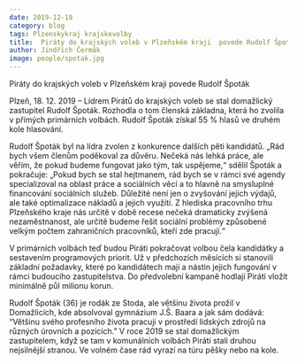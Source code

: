 ```yaml
---
date: 2019-12-18
category: blog
tags: Plzenskykraj krajskevolby 
title:  Piráty do krajských voleb v Plzeňském kraji  povede Rudolf Špoták
author: Jindřich Čermák
image: people/spotak.jpg
---
```


Piráty do krajských voleb v Plzeňském kraji  povede Rudolf Špoták

Plzeň, 18. 12. 2019 – Lídrem Pirátů do krajských voleb se stal domažlický zastupitel Rudolf Špoták. Rozhodla o tom členská základna, která ho zvolila v přímých primárních volbách. Rudolf Špoták získal 55 % hlasů ve druhém kole hlasování.

Rudolf Špoták byl na lídra zvolen z konkurence dalších pěti kandidátů. „Rád bych všem členům poděkoval za důvěru. Nečeká nás lehká práce, ale věřím, že pokud budeme fungovat jako tým, tak uspějeme,“ sdělil Špoták a pokračuje: „Pokud bych se stal hejtmanem, rád bych se v rámci své agendy specializoval na oblast práce a sociálních věcí a to hlavně na smysluplné financování sociálních služeb. Důležité není jen o zvyšování jejich výdajů, ale také optimalizace nákladů a jejich využití. Z hlediska pracovního trhu Plzeňského kraje nás určitě v době recese nečeká dramaticky zvýšená nezaměstnanost, ale určitě budeme řešit sociální problémy způsobené velkým počtem zahraničních pracovníků, kteří zde pracují.“

V primárních volbách teď budou Piráti pokračovat volbou čela kandidátky a sestavením programových priorit. Už v předchozích měsících si stanovili základní požadavky, které po kandidátech mají a nástin jejich fungování v rámci budoucího zastupitelstva. Do předvolební kampaně hodlají Piráti vložit minimálně půl milionu korun.

Rudolf Špoták (36) je rodák ze Stoda, ale většinu života prožil v Domažlicích, kde absolvoval gymnázium J.Š. Baara a jak sám dodává: “Většinu svého profesního života pracuji v prostředí lidských zdrojů na různých úrovních a pozicích.” V roce 2019 se stal domažlickým zastupitelem, když se tam v komunálních volbách Piráti stali druhou nejsilnější stranou. Ve volném čase rád vyrazí na túru pěšky nebo na kole.
